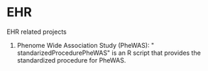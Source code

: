 # EHR
EHR related projects
1. Phenome Wide Association Study (PheWAS): " standarizedProcedurePheWAS" is an R script that provides the standardized procedure for PheWAS.
